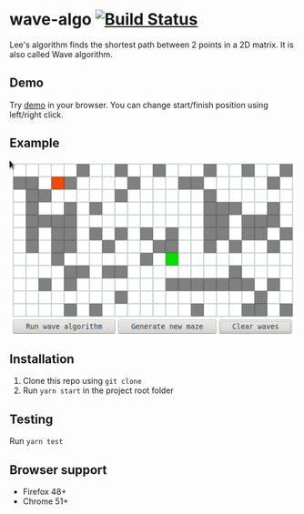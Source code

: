 # wave-algo [![Build Status](https://travis-ci.org/kubk/wave-algo.svg?branch=master)](https://travis-ci.org/kubk/wave-algo)
Lee's algorithm finds the shortest path between 2 points in a 2D matrix. It is also called Wave algorithm.

## Demo
Try [demo](https://kubk.github.io/wave-algo/build) in your browser. You can change start/finish position using left/right click.

## Example
![example](out.gif)

## Installation
1. Clone this repo using `git clone`
2. Run `yarn start` in the project root folder

## Testing
Run `yarn test`

## Browser support
- Firefox 48+
- Chrome 51+

